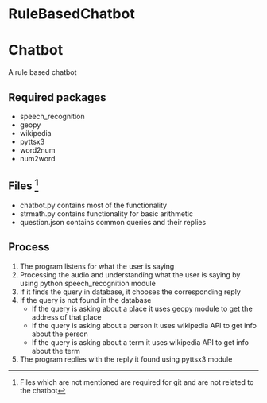 # RuleBasedChatbot
# Chatbot
A rule based chatbot

## Required packages

- speech_recognition
- geopy
- wikipedia
- pyttsx3
- word2num
- num2word

## Files [^1]
[^1]: Files which are not mentioned are required for git and are not related to the chatbot

- chatbot.py contains most of the functionality
- strmath.py contains functionality for basic arithmetic
- question.json contains common queries and their replies


## Process

1. The program listens for what the user is saying
2. Processing the audio and understanding what the user is saying by using python speech_recognition module
3. If it finds the query in database, it chooses the corresponding reply
4. If the query is not found in the database
    - If the query is asking about a place it uses geopy module to get the address of that place
    - If the query is asking about a person it uses wikipedia API to get info about the person
    - If the query is asking about a term it uses wikipedia API to get info about the term
5. The program replies with the reply it found using pyttsx3 module 
